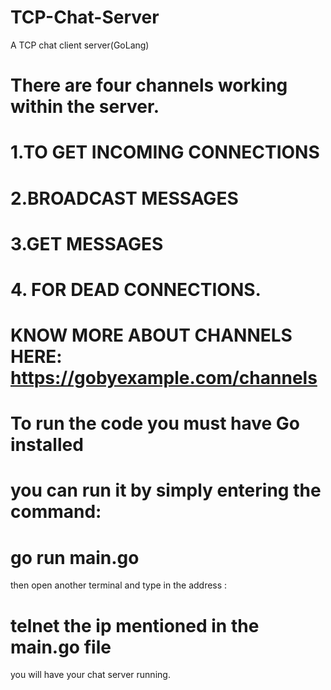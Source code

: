 # TCP-Chat-Server
A TCP chat client server(GoLang)
# There are four channels working within the server.
# 1.TO GET INCOMING CONNECTIONS
# 2.BROADCAST MESSAGES
# 3.GET MESSAGES
# 4. FOR DEAD CONNECTIONS.
# KNOW MORE ABOUT CHANNELS HERE: https://gobyexample.com/channels
# To run the code you must have Go installed
# you can run it by simply entering the command:
# go run main.go
then open another terminal and type in the address : 
# telnet **the ip mentioned in the main.go file**
you will have your chat server running.
